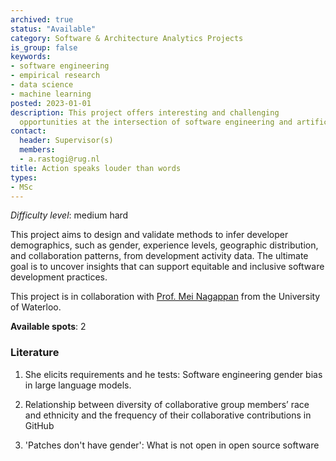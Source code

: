 ```yaml
---
archived: true
status: "Available"
category: Software & Architecture Analytics Projects
is_group: false
keywords:
- software engineering
- empirical research
- data science
- machine learning
posted: 2023-01-01
description: This project offers interesting and challenging
  opportunities at the intersection of software engineering and artificial intelligence.
contact:
  header: Supervisor(s)
  members:
  - a.rastogi@rug.nl
title: Action speaks louder than words
types:
- MSc
---
```

_Difficulty level_: medium hard



This project aims to design and validate methods to infer developer demographics, such as gender, experience levels, geographic distribution, and collaboration patterns, from development activity data. The ultimate goal is to uncover insights that can support equitable and inclusive software development practices.

This project is in collaboration with [Prof. Mei Nagappan](https://cs.uwaterloo.ca/~m2nagapp/) from the University of Waterloo.

**Available spots**: 2

### Literature
1. She elicits requirements and he tests: Software engineering gender bias in large language models.

2. Relationship between diversity of collaborative group members’ race and ethnicity and the frequency of their collaborative contributions in GitHub

3. 'Patches don't have gender': What is not open in open source software
